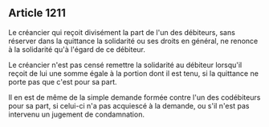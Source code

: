 Article 1211
----
Le créancier qui reçoit divisément la part de l'un des débiteurs, sans réserver
dans la quittance la solidarité ou ses droits en général, ne renonce à la
solidarité qu'à l'égard de ce débiteur.

Le créancier n'est pas censé remettre la solidarité au débiteur lorsqu'il reçoit
de lui une somme égale à la portion dont il est tenu, si la quittance ne porte
pas que c'est pour sa part.

Il en est de même de la simple demande formée contre l'un des codébiteurs pour
sa part, si celui-ci n'a pas acquiescé à la demande, ou s'il n'est pas intervenu
un jugement de condamnation.
